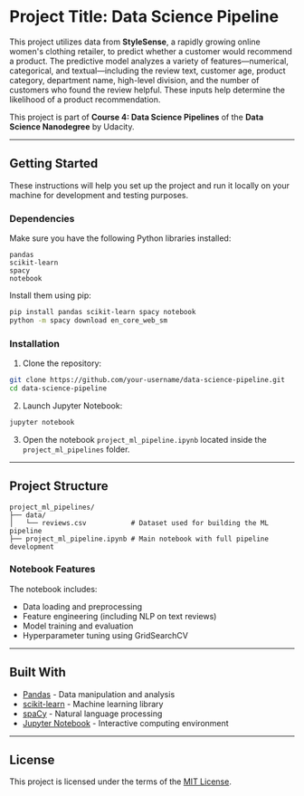 # Project Title: Data Science Pipeline

This project utilizes data from **StyleSense**, a rapidly growing online women's clothing retailer, to predict whether a customer would recommend a product. The predictive model analyzes a variety of features—numerical, categorical, and textual—including the review text, customer age, product category, department name, high-level division, and the number of customers who found the review helpful. These inputs help determine the likelihood of a product recommendation.

This project is part of **Course 4: Data Science Pipelines** of the **Data Science Nanodegree** by Udacity.

---

## Getting Started

These instructions will help you set up the project and run it locally on your machine for development and testing purposes.

### Dependencies

Make sure you have the following Python libraries installed:

```
pandas  
scikit-learn  
spacy  
notebook  
```

Install them using pip:

```bash
pip install pandas scikit-learn spacy notebook
python -m spacy download en_core_web_sm
```

### Installation

1. Clone the repository:

```bash
git clone https://github.com/your-username/data-science-pipeline.git
cd data-science-pipeline
```

2. Launch Jupyter Notebook:

```bash
jupyter notebook
```

3. Open the notebook `project_ml_pipeline.ipynb` located inside the `project_ml_pipelines` folder.

---

## Project Structure

```
project_ml_pipelines/
├── data/
│   └── reviews.csv           # Dataset used for building the ML pipeline
├── project_ml_pipeline.ipynb # Main notebook with full pipeline development
```

### Notebook Features

The notebook includes:
- Data loading and preprocessing
- Feature engineering (including NLP on text reviews)
- Model training and evaluation
- Hyperparameter tuning using GridSearchCV

---

## Built With

* [Pandas](https://pandas.pydata.org/) - Data manipulation and analysis
* [scikit-learn](https://scikit-learn.org/) - Machine learning library
* [spaCy](https://spacy.io/) - Natural language processing
* [Jupyter Notebook](https://jupyter.org/) - Interactive computing environment

---

## License

This project is licensed under the terms of the [MIT License](LICENSE.txt).
